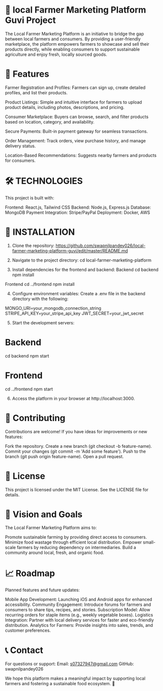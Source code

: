 # 🌾 local Farmer Marketing Platform Guvi Project

The Local Farmer Marketing Platform is an initiative to bridge the gap between local farmers and consumers. By providing a user-friendly marketplace, the platform empowers farmers to showcase and sell their products directly, while enabling consumers to support sustainable agriculture and enjoy fresh, locally sourced goods.

# 🚀 Features

Farmer Registration and Profiles: Farmers can sign up, create detailed profiles, and list their products.

Product Listings: Simple and intuitive interface for farmers to upload product details, including photos, descriptions, and pricing.

Consumer Marketplace: Buyers can browse, search, and filter products based on location, category, and availability.

Secure Payments: Built-in payment gateway for seamless transactions.

Order Management: Track orders, view purchase history, and manage delivery status.

Location-Based Recommendations: Suggests nearby farmers and products for consumers.

# 🛠 TECHNOLOGIES

This project is built with:

Frontend: React.js, Tailwind CSS Backend: Node.js, Express.js Database: MongoDB Payment Integration: Stripe/PayPal Deployment: Docker, AWS

# 🔧 INSTALLATION
1. Clone the repository:
https://github.com/swapnilpandey026/local-farmer-marketing-platform-guvi/edit/master/README.md

2. Navigate to the project directory:
cd local-farmer-marketing-platform

3. Install dependencies for the frontend and backend:
Backend
cd backend
npm install

Frontend
cd ../frontend
npm install

4. Configure environment variables:
Create a .env file in the backend directory with the following:

MONGO_URI=your_mongodb_connection_string
STRIPE_API_KEY=your_stripe_api_key
JWT_SECRET=your_jwt_secret

5. Start the development servers:
 
# Backend
cd backend
npm start

# Frontend
cd ../frontend
npm start

6. Access the platform in your browser at http://localhost:3000.
   
# 🤝 Contributing
Contributions are welcome! If you have ideas for improvements or new features:

Fork the repository. Create a new branch (git checkout -b feature-name). Commit your changes (git commit -m 'Add some feature'). Push to the branch (git push origin feature-name). Open a pull request.

# 📜 License
This project is licensed under the MIT License. See the LICENSE file for details.

# 🌟 Vision and Goals
The Local Farmer Marketing Platform aims to:

Promote sustainable farming by providing direct access to consumers. Minimize food wastage through efficient local distribution. Empower small-scale farmers by reducing dependency on intermediaries. Build a community around local, fresh, and organic food.

# 📈 Roadmap
Planned features and future updates:

Mobile App Development: Launching iOS and Android apps for enhanced accessibility. Community Engagement: Introduce forums for farmers and consumers to share tips, recipes, and stories. Subscription Model: Allow recurring orders for staple items (e.g., weekly vegetable boxes). Logistics Integration: Partner with local delivery services for faster and eco-friendly distribution. Analytics for Farmers: Provide insights into sales, trends, and customer preferences.

# 📞 Contact
For questions or support: Email: s07327947@gmail.com GitHub: swapnilpandey026

We hope this platform makes a meaningful impact by supporting local farmers and fostering a sustainable food ecosystem. 🌱
